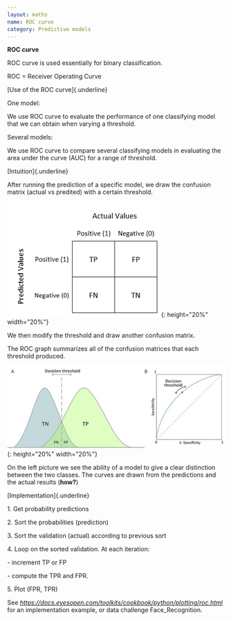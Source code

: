 ```yaml
---
layout: maths
name: ROC curve
category: Predictive models
---
```


**ROC curve**

ROC curve is used essentially for binary classification.

ROC = Receiver Operating Curve

[Use of the ROC curve]{.underline}

One model:

We use ROC curve to evaluate the performance of one classifying model
that we can obtain when varying a threshold.

Several models:

We use ROC curve to compare several classifying models in evaluating the
area under the curve (AUC) for a range of threshold.

[Intuition]{.underline}

After running the prediction of a specific model, we draw the confusion
matrix (actual vs predited) with a certain threshold.

![image](/assets/img/confusionmatrice.png){: height="20%" width="20%"}

We then modify the threshold and draw another confusion matrix.

The ROC graph summarizes all of the confusion matrices that each
threshold produced.

![image](/assets/img/overlap_roc.jpeg){: height="20%" width="20%"}

On the left picture we see the ability of a model to give a clear
distinction between the two classes. The curves are drawn from the
predictions and the actual results (**how?**)

[Implementation]{.underline}

1\. Get probability predictions

2\. Sort the probabilities (prediction)

3\. Sort the validation (actual) according to previous sort

4\. Loop on the sorted validation. At each iteration:

\- increment TP or FP

\- compute the TPR and FPR.

5\. Plot (FPR, TPR)

See
*https://docs.eyesopen.com/toolkits/cookbook/python/plotting/roc.html*
for an implementation example, or data challenge Face\_Recognition.
